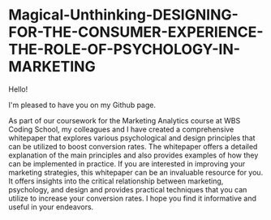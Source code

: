 # Magical-Unthinking-DESIGNING-FOR-THE-CONSUMER-EXPERIENCE-THE-ROLE-OF-PSYCHOLOGY-IN-MARKETING
Hello!


I'm pleased to have you on my Github page.


As part of our coursework for the Marketing Analytics course at WBS Coding School, my colleagues and I have created a comprehensive whitepaper that explores various psychological and design principles that can be utilized to boost conversion rates. 
The whitepaper offers a detailed explanation of the main principles and also provides examples of how they can be implemented in practice.
If you are interested in improving your marketing strategies, this whitepaper can be an invaluable resource for you. It offers insights into the critical relationship between marketing, psychology, and design and provides practical techniques that you can utilize to increase your conversion rates.
I hope you find it informative and useful in your endeavors.
